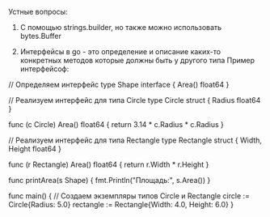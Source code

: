Устные вопросы:


1) С помощью strings.builder, но также можно использовать bytes.Buffer


2) Интерфейсы в go - это определение и описание каких-то конкретных методов которые должны быть у другого типа
Пример интерфейсоф:

// Определяем интерфейс
type Shape interface {
    Area() float64
}

// Реализуем интерфейс для типа Circle
type Circle struct {
    Radius float64
}

func (c Circle) Area() float64 {
    return 3.14 * c.Radius * c.Radius
}

// Реализуем интерфейс для типа Rectangle
type Rectangle struct {
    Width, Height float64
}

func (r Rectangle) Area() float64 {
    return r.Width * r.Height
}

func printArea(s Shape) {
    fmt.Println("Площадь:", s.Area())
}

func main() {
    // Создаем экземпляры типов Circle и Rectangle
    circle := Circle{Radius: 5.0}
    rectangle := Rectangle{Width: 4.0, Height: 6.0}
}



